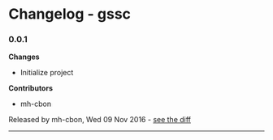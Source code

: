 # Changelog - gssc

### 0.0.1

__Changes__

- Initialize project

__Contributors__

- mh-cbon

Released by mh-cbon, Wed 09 Nov 2016 -
[see the diff](https://github.com/mh-cbon/gssc/compare/1cbf7142d80944f973270de7da17d57f61c811e4...0.0.1#diff)
______________


